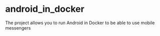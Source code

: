 # android_in_docker
The project allows you to run Android in Docker to be able to use mobile messengers
